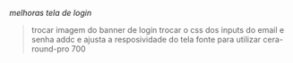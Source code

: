 *melhoras tela de login*

> trocar imagem do banner de login
> trocar o css dos inputs do email e senha
> addc e ajusta a resposividade do tela
> fonte para utilizar cera-round-pro 700